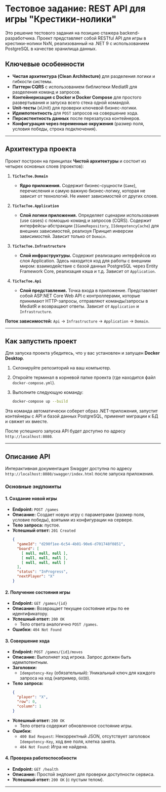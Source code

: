 # Тестовое задание: REST API для игры "Крестики-нолики"

Это решение тестового задания на позицию стажера backend-разработчика. Проект представляет собой RESTful API для игры в крестики-нолики NxN, реализованный на .NET 9 с использованием PostgreSQL в качестве хранилища данных.

## Ключевые особенности

*   **Чистая архитектура (Clean Architecture)** для разделения логики и гибкости системы.
*   **Паттерн CQRS** с использованием библиотеки MediatR для разделения команд и запросов.
*   **Контейнеризация с Docker и Docker Compose** для простого развертывания и запуска всего стека одной командой.
*   **Unit-тесты** (xUnit) для проверки ключевой бизнес-логики.
*   **Идемпотентность** для `POST` запросов на совершение хода.
*   **Персистентность данных** после перезапуска контейнеров.
*   **Конфигурация через переменные окружения** (размер поля, условия победы, строка подключения).

---

## Архитектура проекта

Проект построен на принципах **Чистой архитектуры** и состоит из четырех основных слоев (проектов):

1.  **`TicTacToe.Domain`**
    *   **Ядро приложения.** Содержит бизнес-сущности (`Game`), перечисления и самую важную бизнес-логику, которая не зависит от технологий. Не имеет зависимостей от других слоев.

2.  **`TicTacToe.Application`**
    *   **Слой логики приложения.** Определяет сценарии использования (use cases) с помощью команд и запросов (CQRS). Содержит интерфейсы-абстракции (`IGameRepository`, `IIdempotencyCache`) для внешних зависимостей, реализуя Принцип инверсии зависимостей. Зависит только от `Domain`.

3.  **`TicTacToe.Infrastructure`**
    *   **Слой инфраструктуры.** Содержит реализацию интерфейсов из слоя Application. Здесь находится код для работы с внешним миром: взаимодействие с базой данных PostgreSQL через Entity Framework Core, реализация кэша и т.д. Зависит от `Application`.

4.  **`TicTacToe.Api`**
    *   **Слой представления.** Точка входа в приложение. Представляет собой ASP.NET Core Web API с контроллерами, которые принимают HTTP-запросы, отправляют команды/запросы в MediatR и возвращают ответы. Зависит от `Application` и `Infrastructure`.

**Поток зависимостей:** `Api` -> `Infrastructure` -> `Application` -> `Domain`.

---

## Как запустить проект

Для запуска проекта убедитесь, что у вас установлен и запущен **Docker Desktop**.

1.  Склонируйте репозиторий на ваш компьютер.
2.  Откройте терминал в корневой папке проекта (где находится файл `docker-compose.yml`).
3.  Выполните следующую команду:

    ```bash
    docker-compose up --build
    ```
Эта команда автоматически соберет образ .NET-приложения, запустит контейнеры с API и базой данных PostgreSQL, применит миграции к БД и свяжет их вместе.

После успешного запуска API будет доступно по адресу `http://localhost:8080`.

---

## Описание API

Интерактивная документация Swagger доступна по адресу `http://localhost:8080/swagger/index.html` после запуска приложения.

### Основные эндпоинты

#### 1. Создание новой игры
*   **Endpoint:** `POST /games`
*   **Описание:** Создает новую игру с параметрами (размер поля, условие победы), взятыми из конфигурации на сервере.
*   **Тело запроса:** пустое.
*   **Успешный ответ:** `201 Created`
    ```json
    {
      "gameId": "d290f1ee-6c54-4b01-90e6-d701748f0851",
      "board": [
        [ null, null, null ],
        [ null, null, null ],
        [ null, null, null ]
      ],
      "status": "InProgress",
      "nextPlayer": "X"
    }
    ```

#### 2. Получение состояния игры
*   **Endpoint:** `GET /games/{id}`
*   **Описание:** Возвращает текущее состояние игры по ее идентификатору.
*   **Успешный ответ:** `200 OK`
    *   Тело ответа аналогично `POST /games`.
*   **Ошибки:** `404 Not Found`

#### 3. Совершение хода
*   **Endpoint:** `POST /games/{id}/moves`
*   **Описание:** Выполняет ход игрока. Запрос должен быть идемпотентным.
*   **Заголовки:**
    *   `Idempotency-Key` (обязательный): Уникальный ключ для каждого запроса на ход (например, `GUID`).
*   **Тело запроса:**
    ```json
    {
      "player": "X",
      "row": 0,
      "column": 1
    }
    ```
*   **Успешный ответ:** `200 OK`
    *   Тело ответа содержит обновленное состояние игры.
*   **Ошибки:**
    *   `400 Bad Request`: Некорректный JSON, отсутствует заголовок `Idempotency-Key`, ход вне поля, клетка занята.
    *   `404 Not Found`: Игра не найдена.

#### 4. Проверка работоспособности
*   **Endpoint:** `GET /health`
*   **Описание:** Простой эндпоинт для проверки доступности сервиса.
*   **Успешный ответ:** `200 OK` (с пустым телом).

---